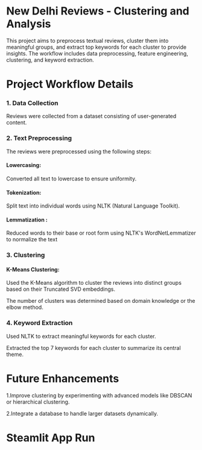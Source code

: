 # New Delhi Reviews - Clustering and Analysis

This project aims to preprocess textual reviews, cluster them into meaningful groups, and extract top keywords for each cluster to provide insights. The workflow includes data preprocessing, feature engineering, clustering, and keyword extraction.

# Project Workflow Details

### 1. Data Collection

Reviews were collected from a dataset consisting of user-generated content.

### 2. Text Preprocessing
The reviews were preprocessed using the following steps:

#### Lowercasing:

Converted all text to lowercase to ensure uniformity.

#### Tokenization:

Split text into individual words using NLTK (Natural Language Toolkit).

#### Lemmatization :

Reduced words to their base or root form using NLTK's WordNetLemmatizer to normalize the text

### 3. Clustering
   
#### K-Means Clustering:

Used the K-Means algorithm to cluster the reviews into distinct groups based on their Truncated SVD embeddings.

The number of clusters was determined based on domain knowledge or the elbow method.

### 4. Keyword Extraction

Used NLTK to extract meaningful keywords for each cluster.

Extracted the top 7 keywords for each cluster to summarize its central theme.

# Future Enhancements

1.Improve clustering by experimenting with advanced models like DBSCAN or hierarchical clustering.

2.Integrate a database to handle larger datasets dynamically.

# Steamlit App Run

